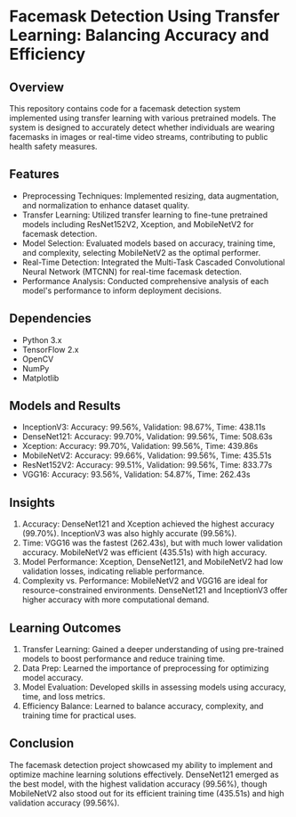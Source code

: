 # Facemask Detection Using Transfer Learning: Balancing Accuracy and Efficiency

## Overview
This repository contains code for a facemask detection system implemented using transfer learning with various pretrained models. The system is designed to accurately detect whether individuals are wearing facemasks in images or real-time video streams, contributing to public health safety measures.

## Features
- Preprocessing Techniques: Implemented resizing, data augmentation, and normalization to enhance dataset quality.
- Transfer Learning: Utilized transfer learning to fine-tune pretrained models including ResNet152V2, Xception, and MobileNetV2 for facemask detection.
- Model Selection: Evaluated models based on accuracy, training time, and complexity, selecting MobileNetV2 as the optimal performer.
- Real-Time Detection: Integrated the Multi-Task Cascaded Convolutional Neural Network (MTCNN) for real-time facemask detection.
- Performance Analysis: Conducted comprehensive analysis of each model's performance to inform deployment decisions.

## Dependencies
- Python 3.x
- TensorFlow 2.x
- OpenCV
- NumPy
- Matplotlib
  
## Models and Results
- InceptionV3: Accuracy: 99.56%, Validation: 98.67%, Time: 438.11s
- DenseNet121: Accuracy: 99.70%, Validation: 99.56%, Time: 508.63s
- Xception: Accuracy: 99.70%, Validation: 99.56%, Time: 439.86s
- MobileNetV2: Accuracy: 99.66%, Validation: 99.56%, Time: 435.51s
- ResNet152V2: Accuracy: 99.51%, Validation: 99.56%, Time: 833.77s
- VGG16: Accuracy: 93.56%, Validation: 54.87%, Time: 262.43s

## Insights
1. Accuracy: DenseNet121 and Xception achieved the highest accuracy (99.70%). InceptionV3 was also highly accurate (99.56%).
2. Time: VGG16 was the fastest (262.43s), but with much lower validation accuracy. MobileNetV2 was efficient (435.51s) with high accuracy.
3. Model Performance: Xception, DenseNet121, and MobileNetV2 had low validation losses, indicating reliable performance.
4. Complexity vs. Performance: MobileNetV2 and VGG16 are ideal for resource-constrained environments. DenseNet121 and InceptionV3 offer higher accuracy with more computational demand.

## Learning Outcomes
1. Transfer Learning: Gained a deeper understanding of using pre-trained models to boost performance and reduce training time.
2. Data Prep: Learned the importance of preprocessing for optimizing model accuracy.
3. Model Evaluation: Developed skills in assessing models using accuracy, time, and loss metrics.
4. Efficiency Balance: Learned to balance accuracy, complexity, and training time for practical uses.

## Conclusion
The facemask detection project showcased my ability to implement and optimize machine learning solutions effectively. DenseNet121 emerged as the best model, with the highest validation accuracy (99.56%), though MobileNetV2 also stood out for its efficient training time (435.51s) and high validation accuracy (99.56%).


